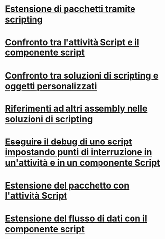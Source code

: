 # [Estensione di pacchetti tramite scripting](extending-packages-with-scripting.md)
# [Confronto tra l'attività Script e il componente script](comparing-the-script-task-and-the-script-component.md)
# [Confronto tra soluzioni di scripting e oggetti personalizzati](comparing-scripting-solutions-and-custom-objects.md)
# [Riferimenti ad altri assembly nelle soluzioni di scripting](referencing-other-assemblies-in-scripting-solutions.md)
# [Eseguire il debug di uno script impostando punti di interruzione in un'attività e in un componente Script](debug-a-script-by-setting-breakpoints-in-a-script-task-and-script-component.md)
# [Estensione del pacchetto con l'attività Script](../../integration-services/extending-packages-scripting/task/extending-the-package-with-the-script-task.md)
# [Estensione del flusso di dati con il componente script](../../integration-services/extending-packages-scripting/data-flow-script-component/extending-the-data-flow-with-the-script-component.md)

